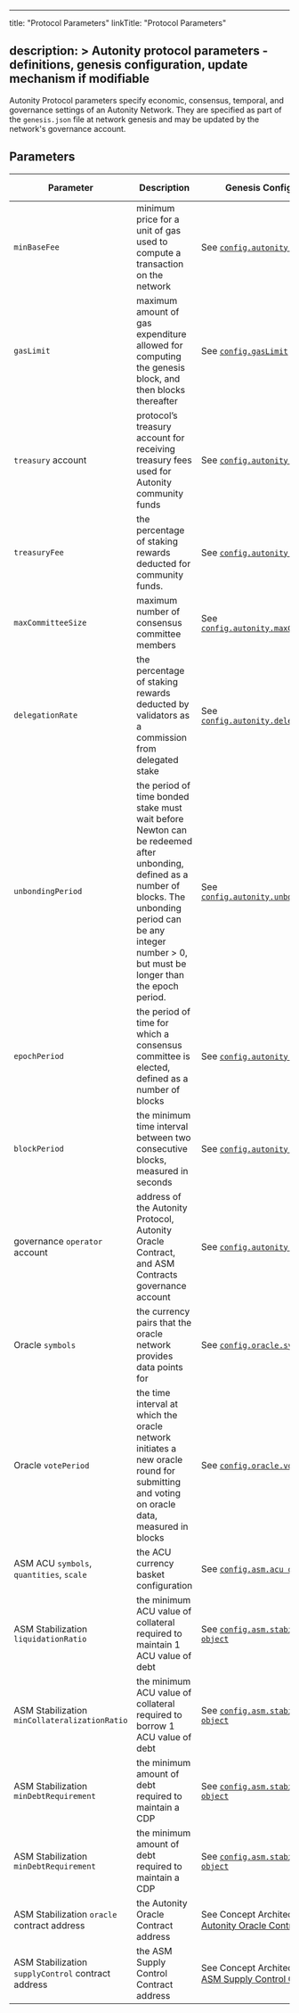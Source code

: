 
---
title: "Protocol Parameters"
linkTitle: "Protocol Parameters"

description: >
  Autonity protocol parameters - definitions, genesis configuration, update mechanism if modifiable 
---

Autonity Protocol parameters specify economic, consensus, temporal, and governance settings of an Autonity Network. They are specified as part of the `genesis.json` file at network genesis and may be updated by the network's governance account.


## Parameters

| Parameter | Description | Genesis Configuration | Post Genesis Update Mechanism |
|-----------|-------------|-----------------------|-------------------------------|
| `minBaseFee` | minimum price for a unit of gas used to compute a transaction on the network | See [`config.autonity.minBaseFee`](/reference/genesis/#configautonity-object) | See [`setMinimumBaseFee()`](/reference/api/aut/op-prot/#setminimumbasefee) |
| `gasLimit` | maximum amount of gas expenditure allowed for computing the genesis block, and then blocks thereafter  | See [`config.gasLimit`](/reference/genesis/#gaslimit) | None |
| `treasury` account | protocol’s treasury account for receiving treasury fees used for Autonity community funds | See [`config.autonity.treasury`](/reference/genesis/#configautonity-object) | See [`setTreasuryAccount()`](/reference/api/aut/op-prot/#settreasuryaccount) |
| `treasuryFee` | the percentage of staking rewards  deducted for community funds. | See [`config.autonity.treasuryFee`](/reference/genesis/#configautonity-object) | See [`setTreasuryFee()`](/reference/api/aut/op-prot/#settreasuryfee) |
| `maxCommitteeSize` | maximum number of consensus committee members| See [`config.autonity.maxCommitteeSize`](/reference/genesis/#configautonity-object) | See [`setCommitteeSize()`](/reference/api/aut/op-prot/#setcommitteesize) |
| `delegationRate` | the percentage of staking rewards deducted by validators as a commission from delegated stake | See [`config.autonity.delegationRate`](/reference/genesis/#configautonity-object)  | None (Individual validators can reset their rate after registration. See [`changeCommissionRate()`](/reference/api/aut/#changecommissionrate)) |
| `unbondingPeriod` | the period of time bonded stake must wait before Newton can be redeemed after unbonding, defined as a number of blocks. The unbonding period can be any integer number > 0, but must be longer than the epoch period.| See [`config.autonity.unbondingPeriod`](/reference/genesis/#configautonity-object)  | See [`setUnbondingPeriod()`](/reference/api/aut/op-prot/#setunbondingperiod) |
| `epochPeriod` | the period of time for which a consensus committee is elected, defined as a number of blocks| See [`config.autonity.epochPeriod`](/reference/genesis/#configautonity-object) | See [`setEpochPeriod()`](/reference/api/aut/op-prot/#setepochperiod) |
| `blockPeriod` | the minimum time interval between two consecutive blocks, measured in seconds | See [`config.autonity.blockPeriod`](/reference/genesis/#configautonity-object) | None |
| governance `operator` account | address of the Autonity Protocol, Autonity Oracle Contract, and ASM Contracts governance account| See [`config.autonity.operator`](/reference/genesis/#configautonity-object) | See [`setOperatorAccount()`](/reference/api/aut/op-prot/#setoperatoraccount) |
| Oracle `symbols` | the currency pairs that the oracle network provides data points for | See [`config.oracle.symbols`](/reference/genesis/#configoracle-object) | See [`setSymbols()`](/reference/api/aut/op-prot/#setsymbols-oracle-contract) |
| Oracle `votePeriod` | the time interval at which the oracle network initiates a new oracle round for submitting and voting on oracle data, measured in blocks | See [`config.oracle.votePeriod`](/reference/genesis/#configoracle-object) | None |
| ASM ACU `symbols`, `quantities`, `scale` | the ACU currency basket configuration | See [`config.asm.acu object`](/reference/genesis/#configasmacu-object) | See [`modifyBasket()`](/reference/api/aut/op-prot/#modifybasket-acu-contract) |
| ASM Stabilization `liquidationRatio` | the minimum ACU value of collateral required to maintain 1 ACU value of debt | See [`config.asm.stabilization object`](/reference/genesis/#configasmstabilization-object) | See [`setLiquidationRatio()`](/reference/api/aut/op-prot/#setliquidationratio-asm-stabilization-contract) |
| ASM Stabilization `minCollateralizationRatio` | the minimum ACU value of collateral required to borrow 1 ACU value of debt | See [`config.asm.stabilization object`](/reference/genesis/#configasmstabilization-object) | See [`setMinCollateralizationRatio()`](/reference/api/aut/op-prot/#setmincollateralizationratio-asm-stabilization-contract) |
| ASM Stabilization `minDebtRequirement` | the minimum amount of debt required to maintain a CDP | See [`config.asm.stabilization object`](/reference/genesis/#configasmstabilization-object) | See  [`setMinDebtRequirement()`](/reference/api/aut/op-prot/#setmindebtrequirement-asm-stabilization-contract) |
| ASM Stabilization `minDebtRequirement` | the minimum amount of debt required to maintain a CDP | See [`config.asm.stabilization object`](/reference/genesis/#configasmstabilization-object) | See  [`setMinDebtRequirement()`](/reference/api/aut/op-prot/#setmindebtrequirement-asm-stabilization-contract) |
| ASM Stabilization `oracle` contract address | the Autonity Oracle Contract address | See Concept Architecture and [Autonity Oracle Contract](/concepts/architecture/#autonity-oracle-contract) | See [`setOracle()`](/reference/api/aut/op-prot/#setoracle-asm-stabilization-contract) |
| ASM Stabilization `supplyControl` contract address | the ASM Supply Control Contract address | See Concept Architecture and [ASM Supply Control Contract](/concepts/architecture/#asm-supply-control-contract) | See [`setSupplyControl()`](/reference/api/aut/op-prot/#setsupplycontrol-asm-stabilization-contract) |

<!-- 
| Protocol Contract upgrade: `bytecode`, `abi`  | Autonity Protocol Contract is provided as part of the codebase. An upgraded contract can be specified at or post genesis | To specify an upgraded contract at initialisation, see [`config.autonity.bytecode`](/reference/genesis/#configautonity-object) and [`config.autonity.abi`](/reference/genesis/#configautonity-object) | See [`upgradeContract()`](/reference/api/aut/op-prot/#upgradecontract) |
-->

